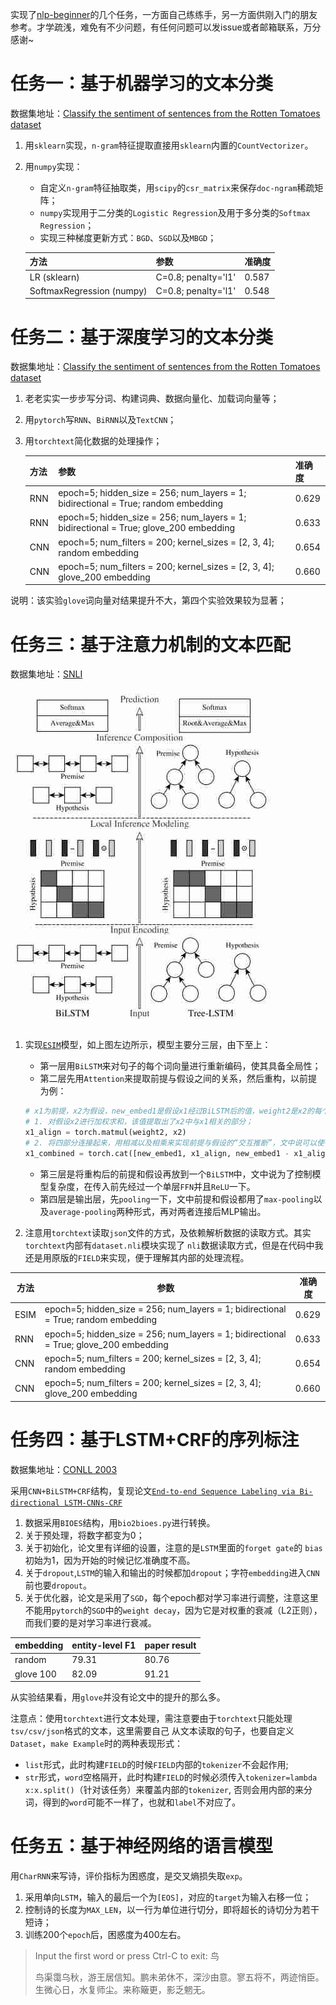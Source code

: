 
实现了[nlp-beginner](https://github.com/FudanNLP/nlp-beginner)的几个任务，一方面自己练练手，另一方面供刚入门的朋友参考。才学疏浅，难免有不少问题，有任何问题可以发issue或者邮箱联系，万分感谢~

# 任务一：基于机器学习的文本分类
数据集地址：[Classify the sentiment of sentences from the Rotten Tomatoes dataset](https://www.kaggle.com/c/sentiment-analysis-on-movie-reviews)

1. 用`sklearn`实现，`n-gram`特征提取直接用`sklearn`内置的`CountVectorizer`。
2. 用`numpy`实现：
    - 自定义`n-gram`特征抽取类，用`scipy`的`csr_matrix`来保存`doc-ngram`稀疏矩阵；
    - `numpy`实现用于二分类的`Logistic Regression`及用于多分类的`Softmax Regression`；
    - 实现三种梯度更新方式：`BGD`、`SGD`以及`MBGD`；

    |方法|参数|准确度|
    |-----|-----|------|
    |LR (sklearn)|C=0.8; penalty='l1'|0.587|
    |SoftmaxRegression (numpy)|C=0.8; penalty='l1'|0.548|


# 任务二：基于深度学习的文本分类
数据集地址：[Classify the sentiment of sentences from the Rotten Tomatoes dataset](https://www.kaggle.com/c/sentiment-analysis-on-movie-reviews)

1. 老老实实一步步写分词、构建词典、数据向量化、加载词向量等；
2. 用`pytorch`写`RNN`、`BiRNN`以及`TextCNN`；
3. 用`torchtext`简化数据的处理操作；

    |方法|参数|准确度|
    |-----|-----|------|
    |RNN|epoch=5; hidden_size = 256; num_layers = 1; bidirectional = True; random embedding|0.629|
    |RNN|epoch=5; hidden_size = 256; num_layers = 1; bidirectional = True; glove_200 embedding|0.633|
    |CNN|epoch=5; num_filters = 200; kernel_sizes = [2, 3, 4]; random embedding|0.654|
    |CNN|epoch=5; num_filters = 200; kernel_sizes = [2, 3, 4]; glove_200 embedding|0.660|
    
 
说明：该实验`glove`词向量对结果提升不大，第四个实验效果较为显著；

# 任务三：基于注意力机制的文本匹配
数据集地址：[SNLI](https://nlp.stanford.edu/projects/snli/)

![esim](pics/ESIM.jpg)

1. 实现[`ESIM`](https://arxiv.org/pdf/1609.06038v3.pdf)模型，如上图左边所示，模型主要分三层，由下至上：
    - 第一层用`BiLSTM`来对句子的每个词向量进行重新编码，使其具备全局性；
    - 第二层先用`Attention`来提取前提与假设之间的关系，然后重构，以前提为例：
    ```python
    # x1为前提，x2为假设，new_embed1是假设x1经过BiLSTM后的值，weight2是x2的每个词对x1的归一化相关程度，即attention值。
    # 1. 对假设x2进行加权求和，该值提取出了x2中与x1相关的部分；
    x1_align = torch.matmul(weight2, x2)
    # 2. 将四部分连接起来，用相减以及相乘来实现前提与假设的“交互推断”，文中说可以使得局部信息（如矛盾关系）更加明显；
    x1_combined = torch.cat([new_embed1, x1_align, new_embed1 - x1_align, new_embed1 * x1_align],dim=-1)
    ```
    - 第三层是将重构后的前提和假设再放到一个`BiLSTM`中，文中说为了控制模型复杂度，在传入前先经过一个单层`FFN`并且`ReLU`一下。
    - 第四层是输出层，先`pooling`一下，文中前提和假设都用了`max-pooling`以及`average-pooling`两种形式，再对两者连接后MLP输出。

2. 注意用`torchtext`读取`json`文件的方式，及依赖解析数据的读取方式。其实`torchtext`内部有`dataset.nli`模块实现了
`nli`数据读取方式，但是在代码中我还是用原版的`FIELD`来实现，便于理解其内部的处理流程。

|方法|参数|准确度|
|-----|-----|------|
|ESIM|epoch=5; hidden_size = 256; num_layers = 1; bidirectional = True; random embedding|0.629|
|RNN|epoch=5; hidden_size = 256; num_layers = 1; bidirectional = True; glove_200 embedding|0.633|
|CNN|epoch=5; num_filters = 200; kernel_sizes = [2, 3, 4]; random embedding|0.654|
|CNN|epoch=5; num_filters = 200; kernel_sizes = [2, 3, 4]; glove_200 embedding|0.660|


# 任务四：基于LSTM+CRF的序列标注
数据集地址：[CONLL 2003](https://www.clips.uantwerpen.be/conll2003/ner/)

采用`CNN+BiLSTM+CRF`结构，复现论文[`End-to-end Sequence Labeling via Bi-directional LSTM-CNNs-CRF`](https://arxiv.org/pdf/1603.01354.pdf)

1. 数据采用`BIOES`结构，用`bio2bioes.py`进行转换。
2. 关于预处理，将数字都变为0；
2. 关于初始化，论文里有详细的设置，注意的是`LSTM`里面的`forget gate`的 `bias`初始为1，因为开始的时候记忆准确度不高。
3. 关于`dropout`,`LSTM`的输入和输出的时候都加`dropout`；字符`embedding`进入`CNN`前也要`dropout`。
4. 关于优化器，论文是采用了`SGD`，每个epoch都对学习率进行调整，注意这里不能用`pytorch`的`SGD`中的`weight decay`，因为它是对权重的衰减（L2正则），而我们要的是对学习率进行衰减。

|embedding|entity-level F1|paper result|
|----|------|---| 
|random|79.31|80.76|
|glove 100|82.09|91.21|

从实验结果看，用`glove`并没有论文中的提升的那么多。

注意点：使用`torchtext`进行文本处理，需注意要由于`torchtext`只能处理`tsv/csv/json`格式的文本，这里需要自己
从文本读取的句子，也要自定义`Dataset`，`make Example`时的两种表现形式：
   - `list`形式，此时构建`FIELD`的时候`FIELD`内部的`tokenizer`不会起作用;
   - `str`形式，`word`空格隔开，此时构建`FIELD`的时候必须传入`tokenizer=lambda x:x.split()`（针对该任务）来覆盖内部的`tokenizer`,
    否则会用内部的来分词，得到的`word`可能不一样了，也就和`label`不对应了。
    
# 任务五：基于神经网络的语言模型

用`CharRNN`来写诗，评价指标为困惑度，是交叉熵损失取`exp`。
1. 采用单向`LSTM`，输入的最后一个为`[EOS]`，对应的`target`为输入右移一位；
2. 控制诗的长度为`MAX_LEN`，以一行为单位进行切分，即将超长的诗切分为若干短诗；
3. 训练200个`epoch`后，困惑度为400左右。
>Input the first word or press Ctrl-C to exit: 鸟
>
>鸟渠霭乌秋，游王居信知。鹏未弟休不，深沙由意。寥五将不，两迹悄臣。生微心日，水复师尘。来称簸更，影乏魍无。